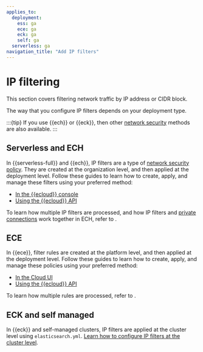 ```yaml
---
applies_to:
  deployment:
    ess: ga
    ece: ga
    eck: ga
    self: ga
  serverless: ga
navigation_title: "Add IP filters"
---
```


# IP filtering

This section covers filtering network traffic by IP address or CIDR block.

The way that you configure IP filters depends on your deployment type.

:::{tip}
If you use {{ech}} or {{eck}}, then other [network security](/deploy-manage/security/network-security.md) methods are also available.
:::

## Serverless and ECH

In {{serverless-full}} and {{ech}}, IP filters are a type of [network security policy](/deploy-manage/security/network-security-policies.md). They are created at the organization level, and then applied at the deployment level. Follow these guides to learn how to create, apply, and manage these filters using your preferred method:
  
  * [In the {{ecloud}} console](/deploy-manage/security/ip-filtering-cloud.md)
  * [Using the {{ecloud}} API](/deploy-manage/security/network-security-api.md)
  
To learn how multiple IP filters are processed, and how IP filters and [private connections](/deploy-manage/security/private-connectivity.md) work together in ECH, refer to [](/deploy-manage/security/network-security-policies.md).

## ECE

In {{ece}}, filter rules are created at the platform level, and then applied at the deployment level. Follow these guides to learn how to create, apply, and manage these policies using your preferred method:
  
  * [In the Cloud UI](/deploy-manage/security/ip-filtering-ece.md)
  * [Using the {{ecloud}} API](/deploy-manage/security/network-security-api.md)
  
To learn how multiple rules are processed, refer to [](/deploy-manage/security/ece-filter-rules.md).

## ECK and self managed

In {{eck}} and self-managed clusters, IP filters are applied at the cluster level using `elasticsearch.yml`. [Learn how to configure IP filters at the cluster level](/deploy-manage/security/ip-filtering-basic.md).
